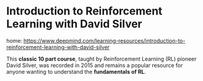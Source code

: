# Introduction to Reinforcement Learning with David Silver

home: https://www.deepmind.com/learning-resources/introduction-to-reinforcement-learning-with-david-silver


This **classic 10 part course**, taught by Reinforcement Learning (RL) pioneer David Silver, was recorded in 2015 and remains a popular resource for anyone wanting to understand the **fundamentals of RL**.





